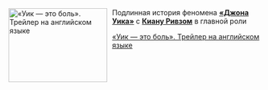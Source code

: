 <!--2025-05-06 11:00:34-->
<div class="yb">
  <div class="rss kino_kino"><a href="https://www.kino-teatr.ru/video/49205/" title="«Уик — это боль». Трейлер на английском языке"><img src="https://www.kino-teatr.ru/video/5/0/49205/poster.jpg" width="196" height="147" align="left" hspace="5" style="margin: 0px 10px 0px 5px" alt="«Уик — это боль». Трейлер на английском языке"/></a>Подлинная история феномена <a href=https://www.kino-teatr.ru/kino/movie/hollywood/107207/annot/ target=_blank><strong>«Джона Уика»</strong></a> с <a href=https://www.kino-teatr.ru/kino/acter/m/hollywood/48869/bio/ target=_blank><strong>Киану Ривзом</strong></a> в главной роли <p class="titl"><a href="https://www.kino-teatr.ru/video/49205/">«Уик — это боль». Трейлер на английском языке</a></p></div>
</div>
